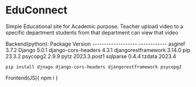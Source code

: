 # EduConnect
Simple Educational site for Academic purpose. Teacher upload video to a specific department students from that department can view that video


Backend(python):
    Package             Version
    ------------------- ------------
    asgiref             3.7.2
    Django              5.0.1
    django-cors-headers 4.3.1
    djangorestframework 3.14.0
    pip                 23.3.2
    psycopg2            2.9.9
    pytz                2023.3.post1
    sqlparse            0.4.4
    tzdata              2023.4

    pip install djnago django-cors-headers djangorestframework psycopg2 

Frontend(JS){
    npm i
}